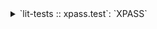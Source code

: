 <details><summary>`lit-tests :: xpass.test`: `XPASS`</summary>

<pre>
XPASS: lit-tests :: xpass.test (1 of 3)
</pre>
</details>
